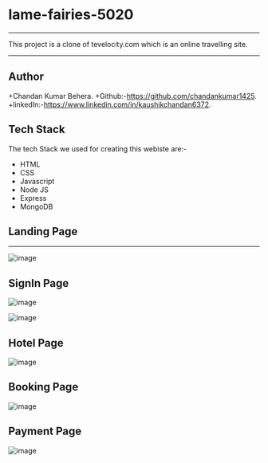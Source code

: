 # lame-fairies-5020
---

 This project is a clone of tevelocity.com which is an online travelling site.

----

## Author
+Chandan Kumar Behera.
+Github:-https://github.com/chandankumar1425.
+linkedIn:-https://www.linkedin.com/in/kaushikchandan6372.
## Tech Stack 
The tech Stack we used for creating this webiste are:-
+ HTML
+ CSS
+ Javascript
+ Node JS
+ Express
+ MongoDB

## Landing Page
-----
![image](https://user-images.githubusercontent.com/118505620/229411451-3634a67d-4a45-46a5-89b7-37bf976c2d19.png)


## SignIn Page
![image](https://user-images.githubusercontent.com/118505620/229411624-0935f4b2-ca9d-44cf-9394-4a5d83f4e4fc.png)

![image](https://user-images.githubusercontent.com/118505620/229411678-81789597-a116-46a8-a2f0-f6e94a0b035c.png)

## Hotel Page
![image](https://user-images.githubusercontent.com/118505620/229411775-c2579e10-6511-4176-9c93-7615fea8c92a.png)

## Booking Page
![image](https://user-images.githubusercontent.com/118505620/229411904-ff6e98bd-3882-4169-94af-4be94baffae0.png)

## Payment Page
![image](https://user-images.githubusercontent.com/118505620/229412001-00c4a96f-1b42-424b-aa82-f1f2c5cd16ad.png)
